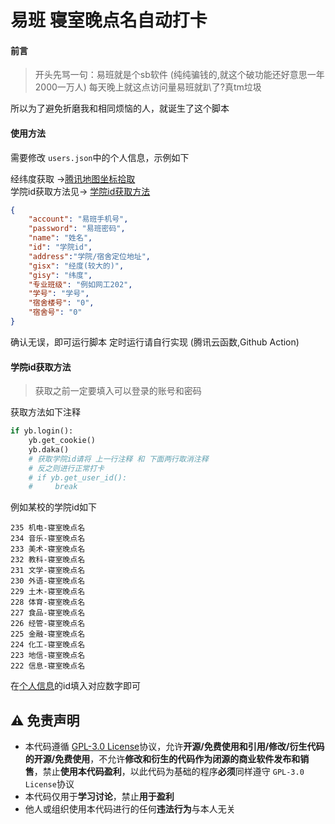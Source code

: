 # 易班 寝室晚点名自动打卡

#### 前言

> 开头先骂一句：易班就是个sb软件 (纯纯骗钱的,就这个破功能还好意思一年2000一万人)
> 每天晚上就这点访问量易班就趴了?真tm垃圾

所以为了避免折磨我和相同烦恼的人，就诞生了这个脚本

#### 使用方法

需要修改 `users.json`中的个人信息，示例如下  

经纬度获取 ->[腾讯地图坐标拾取](https://lbs.qq.com/getPoint/)  
学院id获取方法见-> [学院id获取方法](#学院id获取方法)

```json
{
    "account": "易班手机号",
    "password": "易班密码",
    "name": "姓名",
    "id": "学院id",
    "address":"学院/宿舍定位地址",
    "gisx": "经度(较大的)",
    "gisy": "纬度",
    "专业班级": "例如网工202",
    "学号": "学号",
    "宿舍楼号": "0",
    "宿舍号": "0"
}
```

确认无误，即可运行脚本
定时运行请自行实现 (腾讯云函数,Github Action)

#### 学院id获取方法

> 获取之前一定要填入可以登录的账号和密码

获取方法如下注释

```python
if yb.login():
    yb.get_cookie()
    yb.daka()
    # 获取学院id请将 上一行注释 和 下面两行取消注释
    # 反之则进行正常打卡
    # if yb.get_user_id():
    #     break
```

例如某校的学院id如下

```
235 机电-寝室晚点名
234 音乐-寝室晚点名
233 美术-寝室晚点名
232 教科-寝室晚点名
231 文学-寝室晚点名
230 外语-寝室晚点名
229 土木-寝室晚点名
228 体育-寝室晚点名
227 食品-寝室晚点名
226 经管-寝室晚点名
225 金融-寝室晚点名
224 化工-寝室晚点名
223 地信-寝室晚点名
222 信息-寝室晚点名
```

在[个人信息](#使用方法)的id填入对应数字即可

## ⚠️ 免责声明

- 本代码遵循 [GPL-3.0 License](#)协议，允许**开源/免费使用和引用/修改/衍生代码的开源/免费使用**，不允许**修改和衍生的代码作为闭源的商业软件发布和销售**，禁止**使用本代码盈利**，以此代码为基础的程序**必须**同样遵守 `GPL-3.0 License`协议
- 本代码仅用于**学习讨论**，禁止**用于盈利**
- 他人或组织使用本代码进行的任何**违法行为**与本人无关

